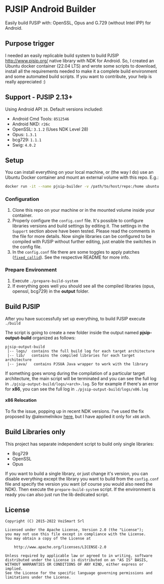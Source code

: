 # PJSIP Android Builder

Easily build PJSIP with: OpenSSL, Opus and G.729 (without Intel IPP) for Android.

## Purpose trigger

I needed an easily replicable build system to build PJSIP <http://www.pjsip.org/> native library with NDK for Android. 
So, I created an Ubuntu docker container (22.04 LTS) and wrote some scripts to download, install all the requirements needed to make it a complete build environment and some automated build scripts.
If you want to contribute, your help is really appreciated :)

## Support - PJSIP 2.13+

Using Android API `28`.
Default versions included:

- Android Cmd Tools: `8512546`
- Android NKD: `r26c`
- OpenSSL: `3.1.2` (Uses NDK Level 28)
- Opus: `1.3.1`
- bcg729: `1.1.1`
- Swig: `4.0.2`

## Setup

You can install everything on your local machine, or (the way I do) use an Ubuntu Docker container and mount an external volume with this repo. E.g.:

```bash
docker run -it --name pjsip-builder -v /path/to/host/repo:/home ubuntu bash
```

### Configuration

1. Clone this repo on your machine or in the mounted volume inside your container.
2. Properly configure the `config.conf` file. It's possible to configure libraries versions and build settings by editing it. The settings in the `Support` section above have been tested. Please read the comments in the file for more details. Now single libraries can be configured to be compiled with PJSIP without further editing, just enable the switches in the config file.
3. In the `config.conf` file there are some toggles to apply patches ([`fixed_callid`](patches/fixed_callid)). See the respective README for more info.

### Prepare Environment

1. Execute `./prepare-build-system`
2. If everything goes well you should see all the compiled libraries (opus, openssl, bcg729) in the **output** folder.

## Build PJSIP

After you have successfully set up everything, to build PJSIP execute `./build`

The script is going to create a new folder inside the output named **pjsip-output-build** organized as follows:

```none
pjsip-output-build
 |-- logs/  contains the full build log for each target architecture
 |-- lib/   contains the compiled libraries for each target architecture
 |-- java/   contains PJSUA Java wrapper to work with the library
```

If something goes wrong during the compilation of a particular target architecture, the main script will be terminated and you can see the full log in `./pjsip-output-build/logs/<arch>.log`. So for example if there's an error for **x86**, you can see the full log in `./pjsip-output-build/logs/x86.log`

#### x86 Relocation

To fix the issue, popping up in recent NDK versions. I've used the fix proposed by @alexmelnikov [here](https://github.com/VoiSmart/pjsip-android-builder/pull/28/commits/b4b1868b741f7eae037ea8b7ab274c8f1ac2c3e8), but I have applied it only for `x86` arch.

## Build Libraries only

This project has separate independent script to build only single libraries:

- Bcg729
- OpenSSL
- Opus

If you want to build a single library, or just change it's version, you can disable everything except the library you want to build from the `config.conf` file and specify the version you want (of course you would also need the NDK). Then execute the `prepare-build-system` script. If the environment is ready you can also just run the lib dedicated script.

## License

```text
Copyright (C) 2015-2022 VoiSmart Srl

Licensed under the Apache License, Version 2.0 (the "License");
you may not use this file except in compliance with the License.
You may obtain a copy of the License at

    http://www.apache.org/licenses/LICENSE-2.0

Unless required by applicable law or agreed to in writing, software
distributed under the License is distributed on an "AS IS" BASIS,
WITHOUT WARRANTIES OR CONDITIONS OF ANY KIND, either express or implied.
See the License for the specific language governing permissions and
limitations under the License.
```

